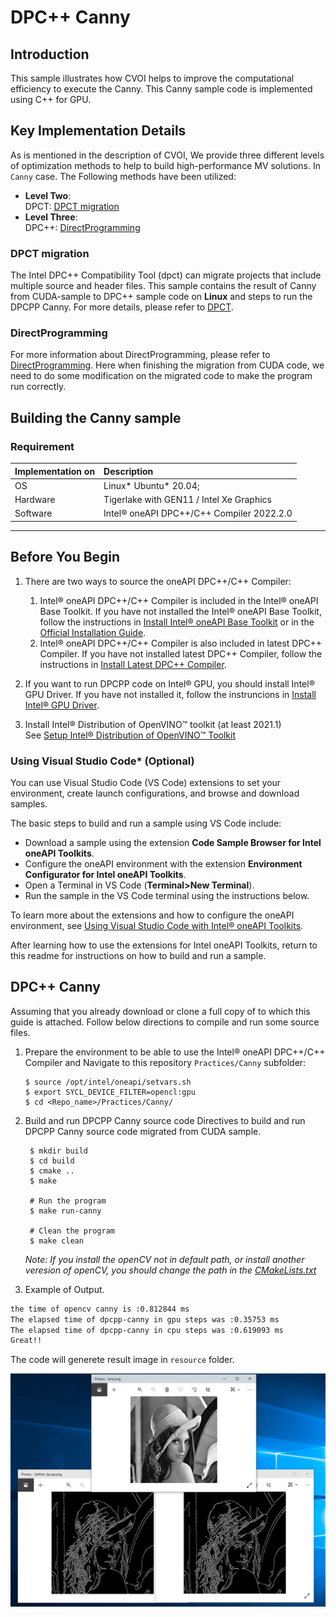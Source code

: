# DPC++ Canny
## Introduction
This sample illustrates how CVOI helps to improve the computational efficiency to execute the Canny. This Canny sample code is implemented using C++ for GPU.

## Key Implementation Details
As is mentioned in the description of CVOI, We provide three different levels of optimization methods to help to build high-performance MV solutions. In `Canny` case. The Following methods have been utilized:

* **Level Two**:  
    DPCT: [DPCT migration](#dpct-migration)
* **Level Three**:  
    DPC++: [DirectProgramming](#directprogramming)

### DPCT migration
The Intel DPC++ Compatibility Tool (dpct) can migrate projects that include multiple source and header files. This sample contains the result of Canny from CUDA-sample to DPC++ sample code on **Linux** and steps to run the DPCPP Canny. For more details, please refer to [DPCT](https://www.intel.com/content/www/us/en/develop/documentation/intel-dpcpp-compatibility-tool-user-guide/top.html).
### DirectProgramming
For more information about DirectProgramming, please refer to [DirectProgramming](https://www.intel.com/content/www/us/en/develop/documentation/get-started-with-dpcpp-compiler/top.html).
Here when finishing the migration from CUDA code, we need to do some modification on the migrated code to make the program run correctly.



## Building the Canny sample
### Requirement
| Implementation on   | Description                                        |
| :------------------ | :------------------------------------------------- |
| OS                  | Linux* Ubuntu* 20.04;                              |
| Hardware            | Tigerlake with GEN11 / Intel Xe Graphics           |
| Software            | Intel® oneAPI DPC++/C++ Compiler 2022.2.0          |

---

## Before You Begin

1. There are two ways to source the oneAPI DPC++/C++ Compiler:
    1. Intel® oneAPI DPC++/C++ Compiler is included in the Intel® oneAPI Base Toolkit. If you have not installed the Intel® oneAPI Base Toolkit, follow the instructions in [Install Intel® oneAPI Base Toolkit](../../README.md#install-intel-oneapi-base-toolkit) or in the [Official Installation Guide](https://software.intel.com/content/www/us/en/develop/articles/installation-guide-for-intel-oneapi-toolkits.html).
    1. Intel® oneAPI DPC++/C++ Compiler is also included in latest DPC++ Compiler. If you have not installed latest DPC++ Compiler, follow the instructions in [Install Latest DPC++ Compiler](../../README.md#install-latest-dpc-compiler).

1. If you want to run DPCPP code on Intel® GPU, you should install Intel® GPU Driver. If you have not installed it, follow the instruncions in [Install Intel® GPU Driver](../../README.md#install-intel-gpu-driver).

1. Install Intel® Distribution of OpenVINO™ toolkit (at least 2021.1)  
    See [Setup Intel® Distribution of OpenVINO™ Toolkit](../../README.md#install-intel-distribution-of-openvino-toolkit)


### Using Visual Studio Code*  (Optional)

You can use Visual Studio Code (VS Code) extensions to set your environment, create launch configurations,
and browse and download samples.

The basic steps to build and run a sample using VS Code include:
 - Download a sample using the extension **Code Sample Browser for Intel oneAPI Toolkits**.
 - Configure the oneAPI environment with the extension **Environment Configurator for Intel oneAPI Toolkits**.
 - Open a Terminal in VS Code (**Terminal>New Terminal**).
 - Run the sample in the VS Code terminal using the instructions below.

To learn more about the extensions and how to configure the oneAPI environment, see
[Using Visual Studio Code with Intel® oneAPI Toolkits](https://software.intel.com/content/www/us/en/develop/documentation/using-vs-code-with-intel-oneapi/top.html).

After learning how to use the extensions for Intel oneAPI Toolkits, return to this readme for instructions on how to build and run a sample.

## DPC++ Canny
Assuming that you already download or clone a full copy of to which this guide is attached. Follow below directions to compile and run some source files.

1. Prepare the environment to be able to use the Intel® oneAPI DPC++/C++ Compiler and Navigate to this repository `Practices/Canny` subfolder:

   ```
   $ source /opt/intel/oneapi/setvars.sh
   $ export SYCL_DEVICE_FILTER=opencl:gpu
   $ cd <Repo_name>/Practices/Canny/
   ```

1. Build and run DPCPP Canny source code 
   Directives to build and run DPCPP Canny source code migrated from CUDA sample.
   
   ```
    $ mkdir build
    $ cd build
    $ cmake ..
    $ make

    # Run the program
    $ make run-canny

    # Clean the program
    $ make clean
   ```
   *Note: If you install the openCV not in default path, or install another veresion of openCV, you should change the path in the [CMakeLists.txt](./src/CMakeLists.txt)*

1. Example of Output.
```bash
the time of opencv canny is :0.812844 ms
The elapsed time of dpcpp-canny in gpu steps was :0.35753 ms
The elapsed time of dpcpp-canny in cpu steps was :0.619093 ms
Great!!
```

   The code will generete result image in `resource` folder.

   ![image-result](../../Common/img/CannyMigration/result.png)

